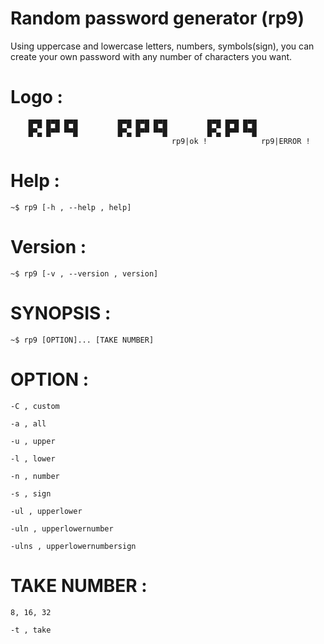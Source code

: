 # Random password generator (rp9)
Using uppercase and lowercase letters, numbers, symbols(sign),
you can create your own password with any number of characters you want.
# Logo :
        █▀█ █▀█ █▀█ 		█▀█ █▀█ █▀█ 		█▀█ █▀█ █▀█
        █▀▄ █▀▀ ▀▀█ 		█▀▄ █▀▀ ▀▀█ 		█▀▄ █▀▀ ▀▀█
                                		rp9|ok ! 	        rp9|ERROR !
# Help :
	~$ rp9 [-h , --help , help]
# Version : 
	~$ rp9 [-v , --version , version]
# SYNOPSIS :
	~$ rp9 [OPTION]... [TAKE NUMBER]
# OPTION :
	-C , custom
	
	-a , all 
	
	-u , upper
	
	-l , lower
	
	-n , number
	
	-s , sign
	
	-ul , upperlower
	
	-uln , upperlowernumber
	
	-ulns , upperlowernumbersign
	
# TAKE NUMBER :
	8, 16, 32
	
	-t , take
